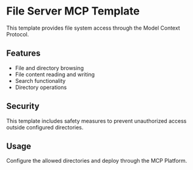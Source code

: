 # File Server MCP Template

This template provides file system access through the Model Context Protocol.

## Features

- File and directory browsing
- File content reading and writing
- Search functionality
- Directory operations

## Security

This template includes safety measures to prevent unauthorized access outside configured directories.

## Usage

Configure the allowed directories and deploy through the MCP Platform.
